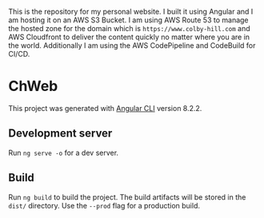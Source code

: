 This is the repository for my personal website. I built it using Angular and I am hosting it on an AWS S3 Bucket. I am using AWS Route 53 to manage the hosted zone for the domain which is `https://www.colby-hill.com` and AWS Cloudfront to deliver the content quickly no matter where you are in the world. Additionally I am using the AWS CodePipeline and CodeBuild for CI/CD. 

# ChWeb

This project was generated with [Angular CLI](https://github.com/angular/angular-cli) version 8.2.2.

## Development server

Run `ng serve -o` for a dev server.


## Build

Run `ng build` to build the project. The build artifacts will be stored in the `dist/` directory. Use the `--prod` flag for a production build.

